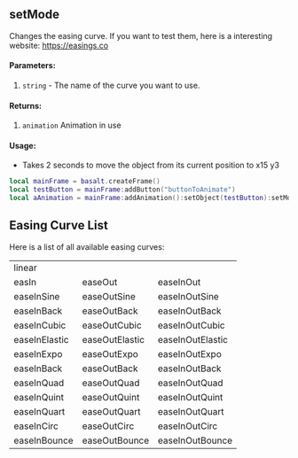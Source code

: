 ## setMode
Changes the easing curve. If you want to test them, here is a interesting website: https://easings.co

#### Parameters: 
1. `string` - The name of the curve you want to use.

#### Returns: 
1. `animation` Animation in use

#### Usage:
* Takes 2 seconds to move the object from its current position to x15 y3
```lua
local mainFrame = basalt.createFrame()
local testButton = mainFrame:addButton("buttonToAnimate")
local aAnimation = mainFrame:addAnimation():setObject(testButton):setMode("easeInBounce"):move(15,3,2):play()
```

## Easing Curve List

Here is a list of all available easing curves:

|   |   |   |
|---|---|---|
|linear||
|easIn|easeOut|easeInOut
|easeInSine|easeOutSine|easeInOutSine
|easeInBack|easeOutBack|easeInOutBack
|easeInCubic|easeOutCubic|easeInOutCubic
|easeInElastic|easeOutElastic|easeInOutElastic
|easeInExpo|easeOutExpo|easeInOutExpo
|easeInBack|easeOutBack|easeInOutBack
|easeInQuad|easeOutQuad|easeInOutQuad
|easeInQuint|easeOutQuint|easeInOutQuint
|easeInQuart|easeOutQuart|easeInOutQuart
|easeInCirc|easeOutCirc|easeInOutCirc
|easeInBounce|easeOutBounce|easeInOutBounce
